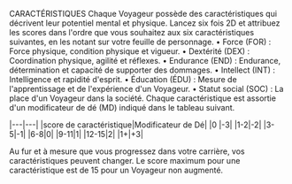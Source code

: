 CARACTÉRISTIQUES
Chaque Voyageur possède des caractéristiques qui décrivent leur potentiel mental et physique.
Lancez six fois 2D et attribuez les scores dans l'ordre que vous souhaitez aux six caractéristiques suivantes, en les notant sur votre feuille de personnage.
• Force (FOR) : Force physique, condition physique et vigueur.
• Dextérité (DEX) : Coordination physique, agilité et réflexes.
• Endurance (END) : Endurance, détermination et capacité de supporter des dommages.
• Intellect (INT) : Intelligence et rapidité d'esprit.
• Éducation (ÉDU) : Mesure de l'apprentissage et de l'expérience d'un Voyageur.
• Statut social (SOC) : La place d'un Voyageur dans la société.
Chaque caractéristique est assortie d'un modificateur de dé (MD) indiqué dans le tableau suivant.

|---|---|
|score de caractéristique|Modificateur de Dé|
|0 |-3|
|1-2|-2|
|3-5|-1|
|6-8|0|
|9-11|1|
|12-15|2|
|1+|+3|

Au fur et à mesure que vous progressez dans votre carrière, vos caractéristiques peuvent changer. Le score maximum pour une caractéristique est de 15 pour un
Voyageur non augmenté.